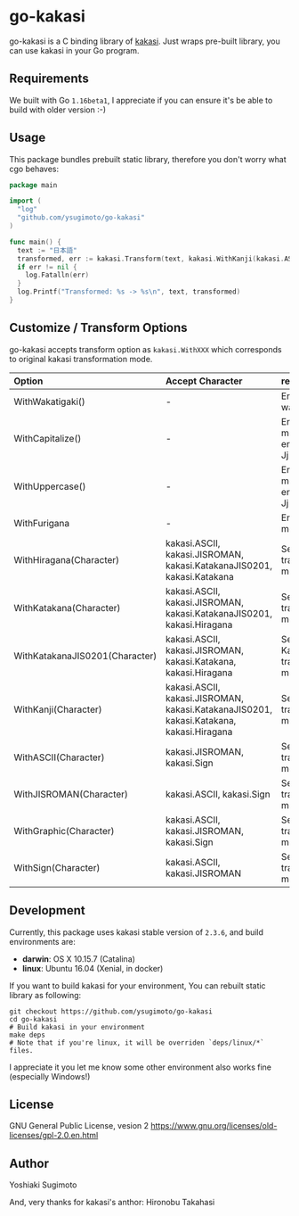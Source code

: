 # go-kakasi

go-kakasi is a C binding library of [kakasi](http://kakasi.namazu.org/index.html.ja).
Just wraps pre-built library, you can use kakasi in your Go program.

## Requirements

We built with Go `1.16beta1`, I appreciate if you can ensure it's be able to build with older version :-)

## Usage

This package bundles prebuilt static library, therefore you don't worry what cgo behaves:

```Go
package main

import (
  "log"
  "github.com/ysugimoto/go-kakasi"
)

func main() {
  text := "日本語"
  transformed, err := kakasi.Transform(text, kakasi.WithKanji(kakasi.ASCII))
  if err != nil {
    log.Fatalln(err)
  }
  log.Printf("Transformed: %s -> %s\n", text, transformed)
}
```

## Customize / Transform Options

go-kakasi accepts transform option as `kakasi.WithXXX` which corresponds to original kakasi transformation mode.

| Option                         | Accept Character                                                                        | remarks                                                 |
| :----------------------------- | :-------------------------------------------------------------------------------------- | :------------------------------------------------------ |
| WithWakatigaki()               | -                                                                                       | Enable wakatigaki mode                                  |
| WithCapitalize()               | -                                                                                       | Enable Capitalize mode, only enables -Ja or -Jj option) |
| WithUppercase()                | -                                                                                       | Enable Upcase mode, only enables -Ja or -Jj option)     |
| WithFurigana                   | -                                                                                       | Enable Furigana mode.                                   |
| WithHiragana(Character)        | kakasi.ASCII, kakasi.JISROMAN, kakasi.KatakanaJIS0201, kakasi.Katakana                  | Set Hiragana transformation mode.                       |
| WithKatakana(Character)        | kakasi.ASCII, kakasi.JISROMAN, kakasi.KatakanaJIS0201, kakasi.Hiragana                  | Set Katakana transformation mode.                       |
| WithKatakanaJIS0201(Character) | kakasi.ASCII, kakasi.JISROMAN, kakasi.Katakana, kakasi.Hiragana                         | Set KatakanaJIS0201 transformation mode.                |
| WithKanji(Character)           | kakasi.ASCII, kakasi.JISROMAN, kakasi.KatakanaJIS0201, kakasi.Katakana, kakasi.Hiragana | Set Kanji transformation mode.                          |
| WithASCII(Character)           | kakasi.JISROMAN, kakasi.Sign                                                            | Set ASCII transformation mode.                          |
| WithJISROMAN(Character)        | kakasi.ASCII, kakasi.Sign                                                               | Set JISROMAN transformation mode.                       |
| WithGraphic(Character)         | kakasi.ASCII, kakasi.JISROMAN, kakasi.Sign                                              | Set Graphic transformation mode.                        |
| WithSign(Character)            | kakasi.ASCII, kakasi.JISROMAN                                                           | Set Sign transformation mode.                           |

## Development

Currently, this package uses kakasi stable version of `2.3.6`, and build environments are:

- **darwin**: OS X 10.15.7 (Catalina)
- **linux**: Ubuntu 16.04 (Xenial, in docker)

If you want to build kakasi for your environment, You can rebuilt static library as following:

```shell
git checkout https://github.com/ysugimoto/go-kakasi
cd go-kakasi
# Build kakasi in your environment
make deps
# Note that if you're linux, it will be overriden `deps/linux/*` files.
```

I appreciate it you let me know some other environment also works fine (especially Windows!)

## License

GNU General Public License, vesion 2
https://www.gnu.org/licenses/old-licenses/gpl-2.0.en.html

## Author

Yoshiaki Sugimoto

And, very thanks for kakasi's anthor: Hironobu Takahasi
